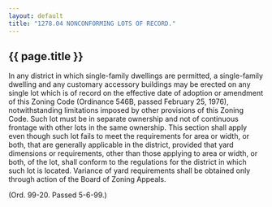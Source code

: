 ```yaml
---
layout: default 
title: "1278.04 NONCONFORMING LOTS OF RECORD."
---
```


{{ page.title }}
----------------

In any district in which single-family dwellings are permitted, a
single-family dwelling and any customary accessory buildings may be
erected on any single lot which is of record on the effective date of
adoption or amendment of this Zoning Code (Ordinance 546B, passed
February 25, 1976), notwithstanding limitations imposed by other
provisions of this Zoning Code. Such lot must be in separate ownership
and not of continuous frontage with other lots in the same ownership.
This section shall apply even though such lot fails to meet the
requirements for area or width, or both, that are generally applicable
in the district, provided that yard dimensions or requirements, other
than those applying to area or width, or both, of the lot, shall conform
to the regulations for the district in which such lot is located.
Variance of yard requirements shall be obtained only through action of
the Board of Zoning Appeals.

(Ord. 99-20. Passed 5-6-99.)
